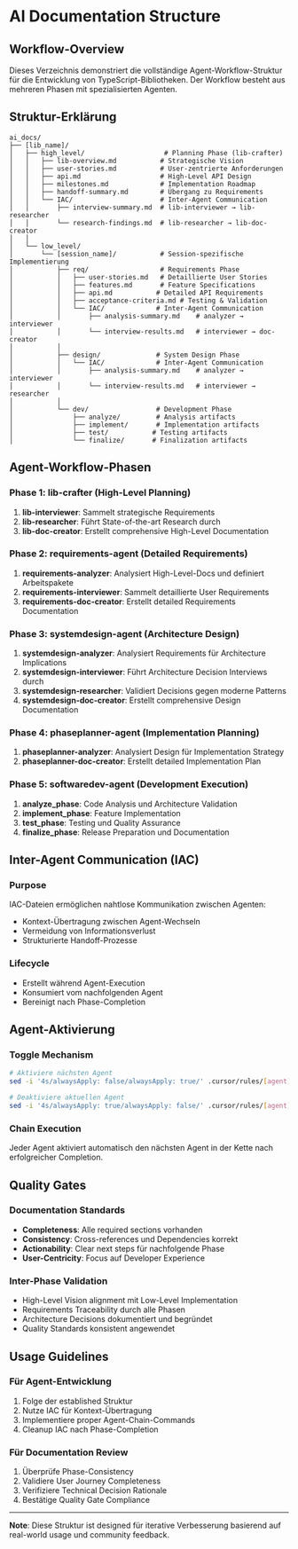 # AI Documentation Structure

## Workflow-Overview

Dieses Verzeichnis demonstriert die vollständige Agent-Workflow-Struktur für die Entwicklung von TypeScript-Bibliotheken. Der Workflow besteht aus mehreren Phasen mit spezialisierten Agenten.

## Struktur-Erklärung

```
ai_docs/
├── [lib_name]/
│   ├── high_level/                    # Planning Phase (lib-crafter)
│   │   ├── lib-overview.md           # Strategische Vision
│   │   ├── user-stories.md           # User-zentrierte Anforderungen
│   │   ├── api.md                    # High-Level API Design
│   │   ├── milestones.md             # Implementation Roadmap
│   │   ├── handoff-summary.md        # Übergang zu Requirements
│   │   └── IAC/                      # Inter-Agent Communication
│   │       ├── interview-summary.md  # lib-interviewer → lib-researcher
│   │       └── research-findings.md  # lib-researcher → lib-doc-creator
│   │
│   └── low_level/
│       └── [session_name]/           # Session-spezifische Implementierung
│           ├── req/                  # Requirements Phase
│           │   ├── user-stories.md   # Detaillierte User Stories
│           │   ├── features.md       # Feature Specifications
│           │   ├── api.md           # Detailed API Requirements
│           │   ├── acceptance-criteria.md # Testing & Validation
│           │   └── IAC/             # Inter-Agent Communication
│           │       ├── analysis-summary.md    # analyzer → interviewer
│           │       └── interview-results.md   # interviewer → doc-creator
│           │
│           ├── design/              # System Design Phase
│           │   └── IAC/             # Inter-Agent Communication
│           │       ├── analysis-summary.md    # analyzer → interviewer
│           │       └── interview-results.md   # interviewer → researcher
│           │
│           └── dev/                 # Development Phase
│               ├── analyze/         # Analysis artifacts
│               ├── implement/       # Implementation artifacts
│               ├── test/           # Testing artifacts
│               └── finalize/       # Finalization artifacts
```

## Agent-Workflow-Phasen

### Phase 1: lib-crafter (High-Level Planning)
1. **lib-interviewer**: Sammelt strategische Requirements
2. **lib-researcher**: Führt State-of-the-art Research durch
3. **lib-doc-creator**: Erstellt comprehensive High-Level Documentation

### Phase 2: requirements-agent (Detailed Requirements)
1. **requirements-analyzer**: Analysiert High-Level-Docs und definiert Arbeitspakete
2. **requirements-interviewer**: Sammelt detaillierte User Requirements
3. **requirements-doc-creator**: Erstellt detailed Requirements Documentation

### Phase 3: systemdesign-agent (Architecture Design)
1. **systemdesign-analyzer**: Analysiert Requirements für Architecture Implications
2. **systemdesign-interviewer**: Führt Architecture Decision Interviews durch
3. **systemdesign-researcher**: Validiert Decisions gegen moderne Patterns
4. **systemdesign-doc-creator**: Erstellt comprehensive Design Documentation

### Phase 4: phaseplanner-agent (Implementation Planning)
1. **phaseplanner-analyzer**: Analysiert Design für Implementation Strategy
2. **phaseplanner-doc-creator**: Erstellt detailed Implementation Plan

### Phase 5: softwaredev-agent (Development Execution)
1. **analyze_phase**: Code Analysis und Architecture Validation
2. **implement_phase**: Feature Implementation
3. **test_phase**: Testing und Quality Assurance
4. **finalize_phase**: Release Preparation und Documentation

## Inter-Agent Communication (IAC)

### Purpose
IAC-Dateien ermöglichen nahtlose Kommunikation zwischen Agenten:
- Kontext-Übertragung zwischen Agent-Wechseln
- Vermeidung von Informationsverlust
- Strukturierte Handoff-Prozesse

### Lifecycle
- Erstellt während Agent-Execution
- Konsumiert vom nachfolgenden Agent
- Bereinigt nach Phase-Completion

## Agent-Aktivierung

### Toggle Mechanism
```bash
# Aktiviere nächsten Agent
sed -i '4s/alwaysApply: false/alwaysApply: true/' .cursor/rules/[agent]/[role].mdc

# Deaktiviere aktuellen Agent  
sed -i '4s/alwaysApply: true/alwaysApply: false/' .cursor/rules/[agent]/[role].mdc
```

### Chain Execution
Jeder Agent aktiviert automatisch den nächsten Agent in der Kette nach erfolgreicher Completion.

## Quality Gates

### Documentation Standards
- **Completeness**: Alle required sections vorhanden
- **Consistency**: Cross-references und Dependencies korrekt
- **Actionability**: Clear next steps für nachfolgende Phase
- **User-Centricity**: Focus auf Developer Experience

### Inter-Phase Validation
- High-Level Vision alignment mit Low-Level Implementation
- Requirements Traceability durch alle Phasen
- Architecture Decisions dokumentiert und begründet
- Quality Standards konsistent angewendet

## Usage Guidelines

### Für Agent-Entwicklung
1. Folge der established Struktur
2. Nutze IAC für Kontext-Übertragung
3. Implementiere proper Agent-Chain-Commands
4. Cleanup IAC nach Phase-Completion

### Für Documentation Review
1. Überprüfe Phase-Consistency
2. Validiere User Journey Completeness
3. Verifiziere Technical Decision Rationale
4. Bestätige Quality Gate Compliance

---

**Note**: Diese Struktur ist designed für iterative Verbesserung basierend auf real-world usage und community feedback. 